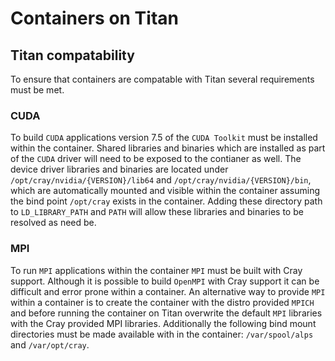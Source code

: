 # Containers on Titan

## Titan compatability
To ensure that containers are compatable with Titan several requirements must be met.

### CUDA
To build `CUDA` applications version 7.5 of the `CUDA Toolkit` must be installed within the container. Shared libraries and binaries which are installed as part of the `CUDA` driver will need to be exposed to the contianer as well. The device driver libraries and binaries are located under `/opt/cray/nvidia/{VERSION}/lib64` and `/opt/cray/nvidia/{VERSION}/bin`, which are automatically mounted and visible within the container assuming the bind point `/opt/cray` exists in the container. Adding these directory path to `LD_LIBRARY_PATH` and `PATH` will allow these libraries and binaries to be resolved as need be.

### MPI
To run `MPI` applications within the container `MPI` must be built with Cray support. Although it is possible to build `OpenMPI` with Cray support it can be difficult and error prone within a container. An alternative way to provide `MPI` within a container is to create the container with the distro provided `MPICH` and before running the container on Titan overwrite the default `MPI` libraries with the Cray provided MPI libraries. Additionally the following bind mount directories must be made available with in the container: `/var/spool/alps` and `/var/opt/cray`.
